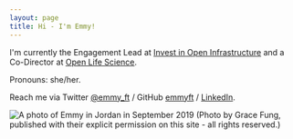```yaml
---
layout: page
title: Hi - I'm Emmy!
---
```


I'm currently the Engagement Lead at [Invest in Open Infrastructure](https://investinopen.org) and a Co-Director at [Open Life Science](https://openlifesci.org).

Pronouns: she/her.

Reach me via Twitter [@emmy_ft](https://twitter.com/emmyft) / GitHub [emmyft](https://github.com/emmyft) / [LinkedIn](https://www.linkedin.com/in/emmy-tsang-phd-11aa793b/).

![A photo of Emmy in Jordan in September 2019](assets/about.jpg)
(Photo by Grace Fung, published with their explicit permission on this site - all rights reserved.)
